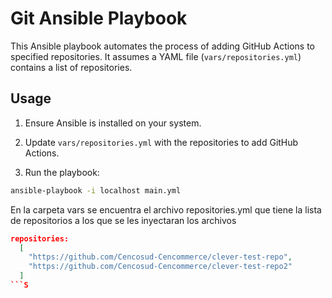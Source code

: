 # Git Ansible Playbook

This Ansible playbook automates the process of adding GitHub Actions to specified repositories. It assumes a YAML file (`vars/repositories.yml`) contains a list of repositories.

## Usage

1. Ensure Ansible is installed on your system.

2. Update `vars/repositories.yml` with the repositories to add GitHub Actions.

3. Run the playbook:

```bash
ansible-playbook -i localhost main.yml
```

En la carpeta vars se encuentra el archivo repositories.yml que tiene la lista de repositorios a los que se les inyectaran los archivos
```json
repositories:
  [
    "https://github.com/Cencosud-Cencommerce/clever-test-repo",
    "https://github.com/Cencosud-Cencommerce/clever-test-repo2" 
  ]
```S